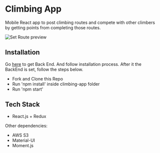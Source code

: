 # Climbing App

Mobile React app to post climbing routes and compete with other climbers by getting points from completing those routes.

![Set Route preview](https://s3-eu-west-1.amazonaws.com/climbing-kd/custom/Screen+Shot+2017-10-23+at+18.13.01.png)

## Installation

Go [here](https://github.com/KarinaDavtyan/Climbing-App-Back-end) to get Back End. And follow installation process.
After it the BackEnd is set, follow the steps below.

* Fork and Clone this Repo
* Run 'npm install' inside climbing-app folder
* Run 'npm start'



## Tech Stack

* React.js + Redux

Other dependencies:

* AWS S3
* Material-UI
* Moment.js
